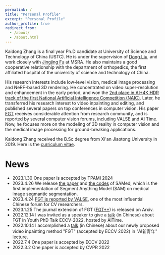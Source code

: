 ```yaml
---
permalink: /
title: "Personal Profile"
excerpt: "Personal Profile"
author_profile: true
redirect_from: 
  - /about/
  - /about.html
---
```


Kaidong Zhang is a final year Ph.D candidate at University of Science and Technology of China (USTC). He is under the supervision of [Dong Liu](http://staff.ustc.edu.cn/~dongeliu/), and work closely with [Jingjing Fu](https://www.microsoft.com/en-us/research/people/jifu/) at MSRA. He also maintains a good cooperative relationship with the department of orthopedics, the first affiliated hospital of the university of science and technology of China.

His research interests include low-level vision, medical image processing and NeRF-based 3D rendering. He concentrated on video super-resolution and enhancement in the early period, and won the [2nd place in AI+4K HDR track of the first National Artificial Intelligence Competition (NAIC)](https://sist.ustc.edu.cn/2020/0304/c5146a413984/page.htm). Later, he transferred his research interest to video inpainting and editing, and published several papers on top conferences in computer vision. His paper [FGT](https://github.com/hitachinsk/FGT) receives considerable attention from research community, and is reported by several computer vision forums, including VALSE and AI Time. Now, he focuses more on the modeling of 3D reality in computer vision and the medical image processing for ground-breaking applications. 

Kaidong Zhang received the B.Sc degree from Xi\'an Jiaotong University in 2019. Here is the [curriculum vitae](https://hitachinsk.github.io/files/kd_cv.pdf).

# News
- 2023.1.30 One paper is accepted by TPAMI 2024
- 2023.4.26 We release [the paper](https://arxiv.org/pdf/2304.13785.pdf) and [the codes](https://github.com/hitachinsk/SAMed) of SAMed, which is the first implementation of Segment Anything Model (SAM) on medical image segmantic segmentation.
- 2023.4.24 [FGT is reported by VALSE](https://mp.weixin.qq.com/s?__biz=MzA3Mjk0OTgyMg==&mid=2651128440&idx=1&sn=bbbb0b2ee9bac401133acfb29ef8cfea&chksm=84e72b29b390a23ffa16d95af556150baf33895161b4391431d5ee9e72be9ef5bc58dc73e7e5&mpshare=1&scene=1&srcid=0430tbNpRIeE2f9KG8Ff9dIG&sharer_sharetime=1682842772390&sharer_shareid=cbe15f529145c21990b5956e5b4ddd9e&exportkey=n_ChQIAhIQ7tjmZJV4%2B5CDNke2h32WIBKZAgIE97dBBAEAAAAAAEJrFPTUKvsAAAAOpnltbLcz9gKNyK89dVj01uRYl622ldz9shKEYrWfgnthzltik9VSE3EhfU46Xx3gt9sEPIbunfLN3i%2BwskKLwe0RQa%2B1B73QMNnMX9Z3qtjsVib5Hf7iIpY7o7Kt1FtM4CA9fL8QglFVoDLPU%2Feb5rfVZvvI8Ur4WgzAsyuC37Vwi0ndIzSDtEBYKynCP2OZ5JEP7I3SZCARvx3sydY0seeVrdzQN%2BKRxcPMJSX1odOc7vbGM8fhALHPJvaZ1KDrdokOvdiJ%2FHmbRO3kq7110LNChe0ak2EcRBdBNvIfxN7jin5V32nhxeS3ZZFyo6XkjV6s%2BAvQ4VrD2utc456NIjcV&acctmode=0&pass_ticket=Jl34xNn8tKUp3cJmcBXqF3wRh%2BoxDSZJ40dkCcTLuyCJ9a5UqpJjrriOi5Xs%2BTzjCK4XivGS0siOOedST1sP7w%3D%3D&wx_header=0#rd), one of the most influential Chinese forum for CV researchers.
- 2023.1.25 The journal extension of FGT ([FGT++](https://arxiv.org/abs/2301.10048)) is released on Arxiv.
- 2022.12.14 I was invited as a speaker to give a [talk](https://www.bilibili.com/video/BV1rP4y1D7sk/?spm_id_from=333.999.0.0&vd_source=916c0b6d462622965d6f886892e4458a) (in Chinese) about FGT in Youth PhD Talk ECCV-2022, hosted by AITime.
- 2022.10.14 I accomplished a [talk](https://course.zhidx.com/c/NDNlYWQyNmIyZjQwOTdhOWUzODM=) (in Chinese) about our newly proposed video inpainting method \"FGT\" (accepted by ECCV 2022) in \"AI新青年\" lecture.
- 2022.7.4 One paper is accepted by ECCV 2022
- 2022.3.2 One paper is accepted by CVPR 2022
